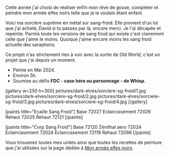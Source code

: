 
Cette année j'ai choisi de réaliser enfin mon rêve de gosse,
completer et peindre mon armée elfes noirs telle que je la voulais étant enfant.

Voici ma sorcière suprême en métal sur sang-froid.
Elle provient d'un lot que j'ai acheté, David si tu passes par là, encore merci.
Je l'ai décapée et repeinte.
Parmis toute les versions de sang froid qui existe c'est clairement celle que j'aime le moins.
Quoique j'aime encore moins les sang froid actuelle des saraphons.

Ce projet n'as strictement rien à voir avec la sortie de Old World, c'est un projet que j'ai depuis un moment.

* Peinte en Mai 2024.
* Environ 5h.
* Soumise au défis __FDC - case héro ou personnage - de Whisp__.

[gallery w=250 h=300]
pictures/dark-elves/sorciere-sg-froid/1.jpg
pictures/dark-elves/sorciere-sg-froid/2.jpg
pictures/dark-elves/sorciere-sg-froid/3.jpg
pictures/dark-elves/sorciere-sg-froid/4.jpg
[/gallery]

[paints title="Ecaille Sang Froid"]
Base	72027
Eclaircissement	72026
Rehaut	72025
Rehaut	72121
[/paints]

[paints title="Corp Sang Froid"]
Base	72120
Zénithal aero	72024
Eclaircissement	72024
Eclaircissement	72119
Rehaut	72096
[/paints]

Vous trouverez toutes mes unités ainsi que toutes les recettes de peinture que j'ai utilisées
sur la page dédiée à [Mon armée elfes noirs](2024/armee-elfes-noirs.html).

